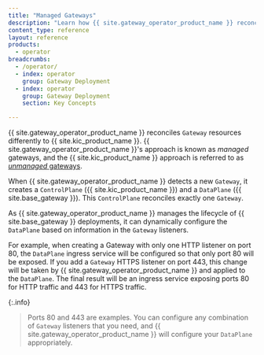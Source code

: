 ```yaml
---
title: "Managed Gateways"
description: "Learn how {{ site.gateway_operator_product_name }} reconciles `Gateway` resources, automatically configuring listeners as needed"
content_type: reference
layout: reference
products:
  - operator
breadcrumbs:
  - /operator/
  - index: operator
    group: Gateway Deployment
  - index: operator
    group: Gateway Deployment
    section: Key Concepts

---
```


{{ site.gateway_operator_product_name }} reconciles `Gateway` resources differently to {{ site.kic_product_name }}. {{ site.gateway_operator_product_name }}'s approach is known as _managed_ gateways, and the {{ site.kic_product_name }} approach is referred to as [_unmanaged_ gateways](/kubernetes-ingress-controller/gateway-api/#unmanaged-gateways).

When {{ site.gateway_operator_product_name }} detects a new `Gateway`, it creates a `ControlPlane` ({{ site.kic_product_name }}) and a `DataPlane` ({{ site.base_gateway }}). This `ControlPlane` reconciles exactly one `Gateway`.

As {{ site.gateway_operator_product_name }} manages the lifecycle of {{ site.base_gateway }} deployments, it can dynamically configure the `DataPlane` based on information in the `Gateway` listeners.

For example, when creating a Gateway with only one HTTP listener on port 80, the `DataPlane` ingress service will be configured so that only port 80 will be exposed. If you add a `Gateway` HTTPS listener on port 443, this change will be taken by {{ site.gateway_operator_product_name }} and applied to the `DataPlane`. The final result will be an ingress service exposing ports 80 for HTTP traffic and 443 for HTTPS traffic.

{:.info}
> Ports 80 and 443 are examples. You can configure any combination of `Gateway` listeners that you need, and {{ site.gateway_operator_product_name }} will configure your `DataPlane` appropriately.
